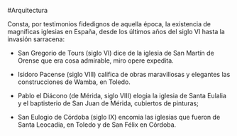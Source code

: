 #Arquitectura


Consta, por testimonios fidedignos de aquella época, la existencia de magníficas
iglesias en España, desde los últimos años del siglo VI hasta la invasión sarracena:


* San Gregorio de Tours (siglo VI) dice de la iglesia de San Martín de Orense que era
cosa admirable, miro opere expedita.

* Isidoro Pacense (siglo VIII) califica de obras maravillosas y elegantes las
construcciones de Wamba, en Toledo.

* Pablo el Diácono (de Mérida, siglo VIII) elogia la iglesia de Santa Eulalia y el
baptisterio de San Juan de Mérida, cubiertos de pinturas;

* San Eulogio de Córdoba (siglo IX) encomia las iglesias que fueron de Santa
Leocadia, en Toledo y de San Félix en Córdoba. 
